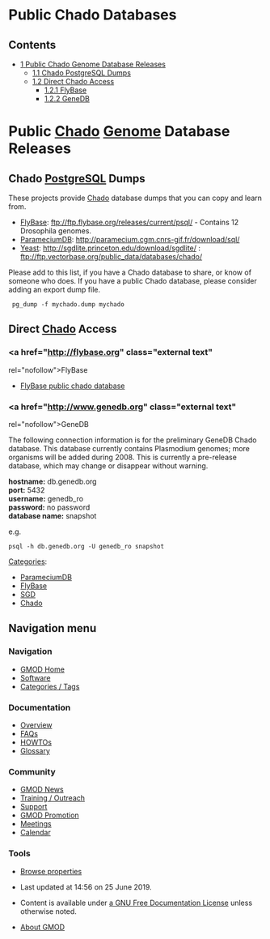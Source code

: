 



<span id="top"></span>




# <span dir="auto">Public Chado Databases</span>










## Contents



- [<span class="tocnumber">1</span> <span class="toctext">Public Chado
  Genome Database
  Releases</span>](#Public_Chado_Genome_Database_Releases)
  - [<span class="tocnumber">1.1</span> <span class="toctext">Chado
    PostgreSQL Dumps</span>](#Chado_PostgreSQL_Dumps)
  - [<span class="tocnumber">1.2</span> <span class="toctext">Direct
    Chado Access</span>](#Direct_Chado_Access)
    - [<span class="tocnumber">1.2.1</span>
      <span class="toctext">FlyBase</span>](#FlyBase)
    - [<span class="tocnumber">1.2.2</span>
      <span class="toctext">GeneDB</span>](#GeneDB)



# <span id="Public_Chado_Genome_Database_Releases" class="mw-headline">Public <a href="Chado" class="mw-redirect" title="Chado">Chado</a> <a href="Genome" class="mw-redirect" title="Genome">Genome</a> Database Releases</span>

## <span id="Chado_PostgreSQL_Dumps" class="mw-headline">Chado [PostgreSQL](PostgreSQL "PostgreSQL") Dumps</span>

These projects provide
<a href="Chado" class="mw-redirect" title="Chado">Chado</a> database
dumps that you can copy and learn from.

- [FlyBase](Category%3AFlyBase "Category%3AFlyBase"):
  <a href="ftp://ftp.flybase.org/releases/current/psql/"
  class="external free"
  rel="nofollow">ftp://ftp.flybase.org/releases/current/psql/</a> -
  Contains 12 Drosophila genomes.
- [ParameciumDB](ParameciumDB "ParameciumDB"):
  <a href="http://paramecium.cgm.cnrs-gif.fr/download/sql/"
  class="external free"
  rel="nofollow">http://paramecium.cgm.cnrs-gif.fr/download/sql/</a>
- [Yeast](Category%3ASGD "Category%3ASGD"):
  <a href="http://sgdlite.princeton.edu/download/sgdlite/"
  class="external free"
  rel="nofollow">http://sgdlite.princeton.edu/download/sgdlite/</a>
:
  <a href="ftp://ftp.vectorbase.org/public_data/databases/chado/"
  class="external free"
  rel="nofollow">ftp://ftp.vectorbase.org/public_data/databases/chado/</a>

Please add to this list, if you have a Chado database to share, or know
of someone who does. If you have a public Chado database, please
consider adding an export dump file.

     pg_dump -f mychado.dump mychado

## <span id="Direct_Chado_Access" class="mw-headline">Direct <a href="Chado" class="mw-redirect" title="Chado">Chado</a> Access</span>

### <span id="FlyBase" class="mw-headline"><a href="http://flybase.org" class="external text"
rel="nofollow">FlyBase</a></span>

- <a
  href="https://flybase.github.io/docs/chado/index#public-database#public-database"
  class="external text" rel="nofollow">FlyBase public chado database</a>

### <span id="GeneDB" class="mw-headline"><a href="http://www.genedb.org" class="external text"
rel="nofollow">GeneDB</a></span>

The following connection information is for the preliminary GeneDB Chado
database. This database currently contains Plasmodium genomes; more
organisms will be added during 2008. This is currently a pre-release
database, which may change or disappear without warning.

**hostname:** db.genedb.org  
**port:** 5432  
**username:** genedb_ro  
**password:** no password  
**database name:** snapshot  

e.g.

    psql -h db.genedb.org -U genedb_ro snapshot




[Categories](Special%3ACategories "Special%3ACategories"):

- [ParameciumDB](Category%3AParameciumDB "Category%3AParameciumDB")
- [FlyBase](Category%3AFlyBase "Category%3AFlyBase")
- [SGD](Category%3ASGD "Category%3ASGD")
- [Chado](Category%3AChado "Category%3AChado")






## Navigation menu






### 





### Navigation



- <span id="n-GMOD-Home">[GMOD Home](Main_Page)</span>
- <span id="n-Software">[Software](GMOD_Components)</span>
- <span id="n-Categories-.2F-Tags">[Categories /
  Tags](Categories)</span>




### Documentation



- <span id="n-Overview">[Overview](Overview)</span>
- <span id="n-FAQs">[FAQs](Category%3AFAQ)</span>
- <span id="n-HOWTOs">[HOWTOs](Category%3AHOWTO)</span>
- <span id="n-Glossary">[Glossary](Glossary)</span>




### Community



- <span id="n-GMOD-News">[GMOD News](GMOD_News)</span>
- <span id="n-Training-.2F-Outreach">[Training /
  Outreach](Training_and_Outreach)</span>
- <span id="n-Support">[Support](Support)</span>
- <span id="n-GMOD-Promotion">[GMOD Promotion](GMOD_Promotion)</span>
- <span id="n-Meetings">[Meetings](Meetings)</span>
- <span id="n-Calendar">[Calendar](Calendar)</span>




### Tools

- <span id="t-smwbrowselink"><a href="Special%3ABrowse/Public_Chado_Databases" rel="smw-browse">Browse
  properties</a></span>



- <span id="footer-info-lastmod">Last updated at 14:56 on 25 June
  2019.</span>
<!-- - <span id="footer-info-viewcount">32,469 page views.</span> -->
- <span id="footer-info-copyright">Content is available under
  <a href="http://www.gnu.org/licenses/fdl-1.3.html" class="external"
  rel="nofollow">a GNU Free Documentation License</a> unless otherwise
  noted.</span>

<!-- -->

- <span id="footer-places-about">[About
  GMOD](GMOD%3AAbout "GMOD%3AAbout")</span>

<!-- -->




